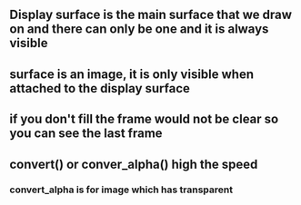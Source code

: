 ## Display surface is the main surface that we draw on and there can only be one and it is always  visible

## surface is an image, it is only visible when attached to the display surface

## if you don't fill the frame would not be clear so you can see the last frame

## convert() or conver_alpha() high the speed
### convert_alpha is for image which has transparent